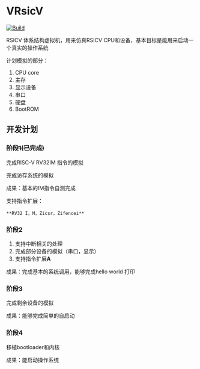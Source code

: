 # VRsicV
[![Build](https://github.com/jackkyyang/VRiscV/actions/workflows/build.yml/badge.svg)](https://github.com/jackkyyang/VRiscV/actions/workflows/build.yml)

RSICV 体系结构虚拟机，用来仿真RSICV CPU和设备，基本目标是能用来启动一个真实的操作系统

计划模拟的部分：

1. CPU core
2. 主存
3. 显示设备
4. 串口
5. 硬盘
6. BootROM

## 开发计划

### ~~阶段1(已完成)~~

完成RISC-V RV32IM 指令的模拟

完成访存系统的模拟

成果：基本的IM指令自测完成

支持指令扩展：

    **RV32 I，M，Zicsr，Zifencei**

### 阶段2

1. 支持中断相关的处理
2. 完成部分设备的模拟（串口，显示）
3. 支持指令扩展**A**

成果：完成基本的系统调用，能够完成hello world 打印

### 阶段3

完成剩余设备的模拟

成果：能够完成简单的自启动

### 阶段4

移植bootloader和内核

成果：能启动操作系统
